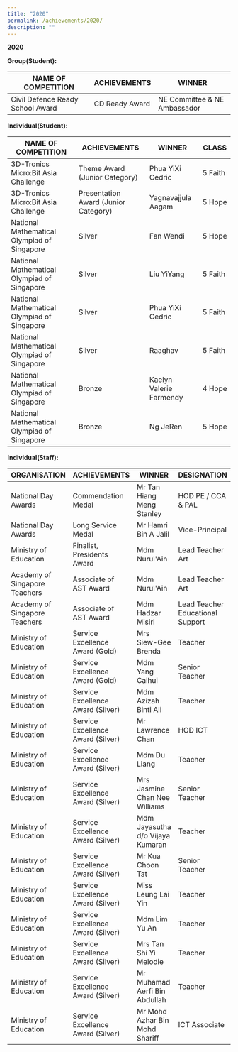 ```yaml
---
title: "2020"
permalink: /achievements/2020/
description: ""
---
```

**2020**

**Group(Student):**

| NAME OF COMPETITION | ACHIEVEMENTS | WINNER |
| -------- | -------- | -------- |
| Civil Defence Ready School Award     | CD Ready Award     | NE Committee & NE Ambassador     |

**Individual(Student):**

| NAME OF COMPETITION | ACHIEVEMENTS | WINNER | CLASS
| -------- | -------- | -------- | ---|
|3D-Tronics Micro:Bit Asia Challenge|Theme Award (Junior Category)|Phua YiXi Cedric|5 Faith
|3D-Tronics Micro:Bit Asia Challenge|Presentation Award (Junior Category)|Yagnavajjula Aagam|5 Hope
|National Mathematical Olympiad of Singapore|Silver|Fan Wendi|5 Hope
|National Mathematical Olympiad of Singapore|Silver|Liu YiYang| 5 Faith
|National Mathematical Olympiad of Singapore|Silver|Phua YiXi Cedric|5 Faith
|National Mathematical Olympiad of Singapore|Silver|Raaghav|5 Faith
|National Mathematical Olympiad of Singapore|Bronze|Kaelyn Valerie Farmendy| 4 Hope
|National Mathematical Olympiad of Singapore|Bronze|Ng JeRen|5 Hope

**Individual(Staff):**

| ORGANISATION | ACHIEVEMENTS | WINNER | DESIGNATION
| -------- | -------- | -------- | ---|
|National Day Awards|Commendation Medal|Mr Tan Hiang Meng Stanley|HOD PE / CCA & PAL
|National Day Awards|Long Service Medal|Mr Hamri Bin A Jalil|Vice-Principal
|Ministry of Education|Finalist, Presidents Award|Mdm Nurul'Ain|Lead Teacher Art
|Academy of Singapore Teachers|Associate of AST Award|Mdm Nurul'Ain|Lead Teacher Art
|Academy of Singapore Teachers|Associate of AST Award|Mdm Hadzar Misiri|Lead Teacher Educational Support
|Ministry of Education|Service Excellence Award (Gold)|Mrs Siew-Gee Brenda|Teacher
|Ministry of Education|Service Excellence Award (Gold)|Mdm Yang Caihui|Senior Teacher
|Ministry of Education|Service Excellence Award (Silver)|Mdm Azizah Binti Ali|Teacher
|Ministry of Education|Service Excellence Award (Silver)|Mr Lawrence Chan|HOD ICT
|Ministry of Education|Service Excellence Award (Silver)|Mdm Du Liang|Teacher
|Ministry of Education|Service Excellence Award (Silver)|Mrs Jasmine Chan Nee Williams|Senior Teacher
|Ministry of Education|Service Excellence Award (Silver)|Mdm Jayasutha d/o Vijaya Kumaran|Teacher
|Ministry of Education|Service Excellence Award (Silver)|Mr Kua Choon Tat|Senior Teacher
|Ministry of Education|Service Excellence Award (Silver)|Miss Leung Lai Yin|Teacher
|Ministry of Education|Service Excellence Award (Silver)|Mdm Lim Yu An|Teacher
|Ministry of Education|Service Excellence Award (Silver)|Mrs Tan Shi Yi Melodie|Teacher
|Ministry of Education|Service Excellence Award (Silver)|Mr Muhamad Aerfi Bin Abdullah|Teacher
|Ministry of Education|Service Excellence Award (Silver)|Mr Mohd Azhar Bin Mohd Shariff|ICT Associate
